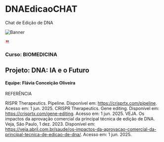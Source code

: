# DNAEdicaoCHAT
Chat de Edição de DNA

![Banner](./crs/img/1.png)

<img src="./crs/img/unijorge-seeklogo.png" alt="Logo da Faculdade" height="10" align-items="center">

### Curso: BIOMEDICINA

## Projeto: DNA: IA e o Futuro

#### Equipe: Flávia Conceição Oliveira

REFERÊNCIA

RISPR Therapeutics. Pipeline. Disponível em: https://crisprtx.com/pipeline. Acesso em: 1 jun. 2025.
CRISPR Therapeutics. Gene editing. Disponível em: https://crisprtx.com/gene-editing. Acesso em: 1 jun. 2025.
VEJA. Os impactos da aprovação comercial da principal técnica de edição de DNA. Veja, São Paulo, 1 dez. 2023. Disponível em: https://veja.abril.com.br/saude/os-impactos-da-aprovacao-comercial-da-principal-tecnica-de-edicao-de-dna/. Acesso em: 1 jun. 2025.